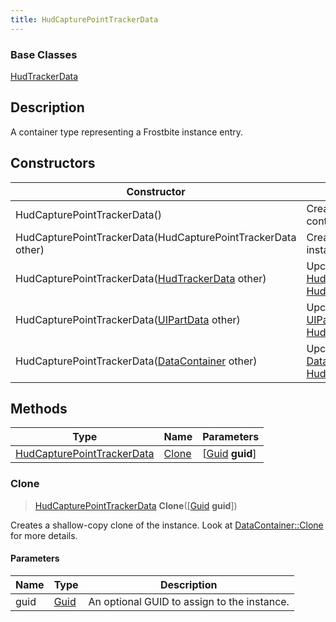 ```yaml
---
title: HudCapturePointTrackerData
---
```

### Base Classes

[HudTrackerData](HudTrackerData)

## Description

A container type representing a Frostbite instance entry.

## Constructors

| Constructor                                                                           | Description                                                                                                                                 |
| ------------------------------------------------------------------------------------- | ------------------------------------------------------------------------------------------------------------------------------------------- |
| HudCapturePointTrackerData()                                                          | Create a new instance of this container type.                                                                                               |
| HudCapturePointTrackerData(HudCapturePointTrackerData other)                          | Create a reference copy of an instance of the same type.                                                                                    |
| HudCapturePointTrackerData([HudTrackerData](HudTrackerData) other)                    | Upcast an instance of type [HudTrackerData](HudTrackerData) to [HudCapturePointTrackerData](HudCapturePointTrackerData).                    |
| HudCapturePointTrackerData([UIPartData](UIPartData) other)                            | Upcast an instance of type [UIPartData](UIPartData) to [HudCapturePointTrackerData](HudCapturePointTrackerData).                            |
| HudCapturePointTrackerData([DataContainer](/vext/ref/shared/class/datacontainer) other) | Upcast an instance of type [DataContainer](/vext/ref/shared/class/datacontainer) to [HudCapturePointTrackerData](HudCapturePointTrackerData). |

## Methods

| Type                                                     | Name            | Parameters                                     |
| -------------------------------------------------------- | --------------- | ---------------------------------------------- |
| [HudCapturePointTrackerData](HudCapturePointTrackerData) | [Clone](#clone) | \[[Guid](/vext/ref/shared/class/guid) **guid**\] |

### Clone

> [HudCapturePointTrackerData](HudCapturePointTrackerData) **Clone**(\[[Guid](/vext/ref/shared/class/guid) **guid**\])

Creates a shallow-copy clone of the instance. Look at [DataContainer::Clone](/vext/ref/shared/class/datacontainer#clone) for more details.

#### Parameters

| Name | Type         | Description                                 |
| ---- | ------------ | ------------------------------------------- |
| guid | [Guid](Guid) | An optional GUID to assign to the instance. |
